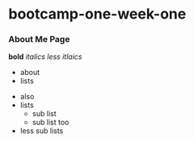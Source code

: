 # bootcamp-one-week-one

### About Me Page 

**bold**
_italics_ 
*less itlaics*
- about
- lists
* also 
* lists
    * sub list 
    - sub list too 
* less sub lists 

